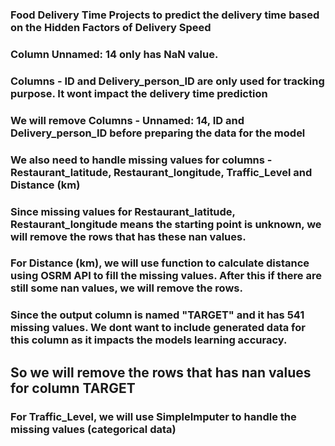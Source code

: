 ### Food Delivery Time Projects to predict the delivery time based on the Hidden Factors of Delivery Speed

### Column Unnamed: 14 only has NaN value. 
### Columns - ID and Delivery_person_ID are only used for tracking purpose. It wont impact the delivery time prediction
### We will remove Columns - Unnamed: 14, ID and Delivery_person_ID before preparing the data for the model

### We also need to handle missing values for columns - Restaurant_latitude, Restaurant_longitude, Traffic_Level and Distance (km)

### Since missing values for Restaurant_latitude, Restaurant_longitude means the starting point is unknown, we will remove the rows that has these nan values. 
### For Distance (km), we will use function to calculate distance using OSRM API to fill the missing values. After this if there are still some nan values, we will remove the rows.

### Since the output column is named "TARGET" and it has 541 missing values. We dont want to include generated data for this column as it impacts the models learning accuracy.
## So we will remove the rows that has nan values for column TARGET

### For Traffic_Level, we will use SimpleImputer to handle the missing values (categorical data)
